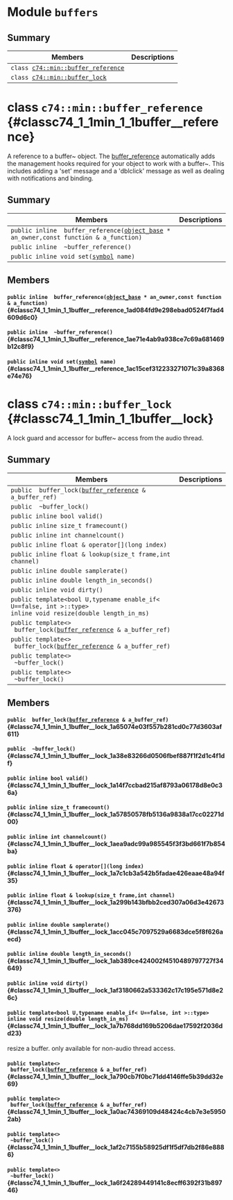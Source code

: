 # Module <!-- group --> `buffers`



## Summary

 Members                        | Descriptions                                
--------------------------------|---------------------------------------------
`class `[`c74::min::buffer_reference`](#classc74_1_1min_1_1buffer__reference)    | 
`class `[`c74::min::buffer_lock`](#classc74_1_1min_1_1buffer__lock)    | 
# class `c74::min::buffer_reference` {#classc74_1_1min_1_1buffer__reference}




A reference to a buffer~ object. The [buffer_reference](#classc74_1_1min_1_1buffer__reference) automatically adds the management hooks required for your object to work with a buffer~. This includes adding a 'set' message and a 'dblclick' message as well as dealing with notifications and binding.

## Summary

 Members                        | Descriptions                                
--------------------------------|---------------------------------------------
`public inline  buffer_reference(`[`object_base`](#classc74_1_1min_1_1object__base)` * an_owner,const function & a_function)` | 
`public inline  ~buffer_reference()` | 
`public inline void set(`[`symbol`](#classc74_1_1min_1_1symbol)` name)` | 

## Members

#### `public inline  buffer_reference(`[`object_base`](#classc74_1_1min_1_1object__base)` * an_owner,const function & a_function)` {#classc74_1_1min_1_1buffer__reference_1ad084fd9e298ebad0524f7fad4609d6c0}





#### `public inline  ~buffer_reference()` {#classc74_1_1min_1_1buffer__reference_1ae71e4ab9a938ce7c69a681469b12c8f9}





#### `public inline void set(`[`symbol`](#classc74_1_1min_1_1symbol)` name)` {#classc74_1_1min_1_1buffer__reference_1ac15cef312233271071c39a8368e74e76}





# class `c74::min::buffer_lock` {#classc74_1_1min_1_1buffer__lock}




A lock guard and accessor for buffer~ access from the audio thread.

## Summary

 Members                        | Descriptions                                
--------------------------------|---------------------------------------------
`public  buffer_lock(`[`buffer_reference`](#classc74_1_1min_1_1buffer__reference)` & a_buffer_ref)` | 
`public  ~buffer_lock()` | 
`public inline bool valid()` | 
`public inline size_t framecount()` | 
`public inline int channelcount()` | 
`public inline float & operator[](long index)` | 
`public inline float & lookup(size_t frame,int channel)` | 
`public inline double samplerate()` | 
`public inline double length_in_seconds()` | 
`public inline void dirty()` | 
`public template<bool U,typename enable_if< U==false, int >::type>`  <br/>`inline void resize(double length_in_ms)` | 
`public template<>`  <br/>` buffer_lock(`[`buffer_reference`](#classc74_1_1min_1_1buffer__reference)` & a_buffer_ref)` | 
`public template<>`  <br/>` buffer_lock(`[`buffer_reference`](#classc74_1_1min_1_1buffer__reference)` & a_buffer_ref)` | 
`public template<>`  <br/>` ~buffer_lock()` | 
`public template<>`  <br/>` ~buffer_lock()` | 

## Members

#### `public  buffer_lock(`[`buffer_reference`](#classc74_1_1min_1_1buffer__reference)` & a_buffer_ref)` {#classc74_1_1min_1_1buffer__lock_1a65074e03f557b281cd0c77d3603af611}





#### `public  ~buffer_lock()` {#classc74_1_1min_1_1buffer__lock_1a38e83266d0506fbef887f1f2d1c4f1df}





#### `public inline bool valid()` {#classc74_1_1min_1_1buffer__lock_1a14f7ccbad215af8793a06178d8e0c36a}





#### `public inline size_t framecount()` {#classc74_1_1min_1_1buffer__lock_1a57850578fb5136a9838a17cc02271d00}





#### `public inline int channelcount()` {#classc74_1_1min_1_1buffer__lock_1aea9adc99a985545f3f3bd661f7b854ba}





#### `public inline float & operator[](long index)` {#classc74_1_1min_1_1buffer__lock_1a7c1cb3a542b5fadae426eaae48a94f35}





#### `public inline float & lookup(size_t frame,int channel)` {#classc74_1_1min_1_1buffer__lock_1a299b143bfbb2ced307a06d3e42673376}





#### `public inline double samplerate()` {#classc74_1_1min_1_1buffer__lock_1acc045c7097529a6683dce5f8f626aecd}





#### `public inline double length_in_seconds()` {#classc74_1_1min_1_1buffer__lock_1ab389ce424002f4510489797727f34649}





#### `public inline void dirty()` {#classc74_1_1min_1_1buffer__lock_1af3180662a533362c17c195e571d8e26c}





#### `public template<bool U,typename enable_if< U==false, int >::type>`  <br/>`inline void resize(double length_in_ms)` {#classc74_1_1min_1_1buffer__lock_1a7b768dd169b5206dae17592f2036dd23}



resize a buffer. only available for non-audio thread access.

#### `public template<>`  <br/>` buffer_lock(`[`buffer_reference`](#classc74_1_1min_1_1buffer__reference)` & a_buffer_ref)` {#classc74_1_1min_1_1buffer__lock_1a790cb7f0bc71dd4146ffe5b39dd32e69}





#### `public template<>`  <br/>` buffer_lock(`[`buffer_reference`](#classc74_1_1min_1_1buffer__reference)` & a_buffer_ref)` {#classc74_1_1min_1_1buffer__lock_1a0ac74369109d48424c4cb7e3e59502ab}





#### `public template<>`  <br/>` ~buffer_lock()` {#classc74_1_1min_1_1buffer__lock_1af2c7155b58925df1f5df7db2f86e8886}





#### `public template<>`  <br/>` ~buffer_lock()` {#classc74_1_1min_1_1buffer__lock_1a6f24289449141c8ecff6392f31b89746}





